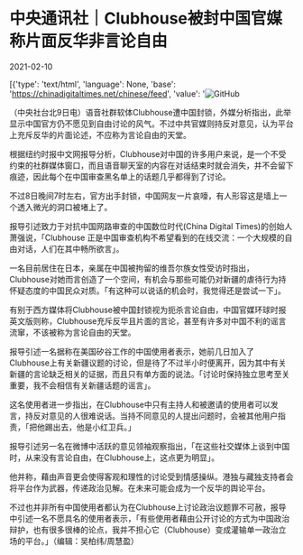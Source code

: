 # 中央通讯社｜Clubhouse被封中国官媒称片面反华非言论自由

2021-02-10

[{'type': 'text/html', 'language': None, 'base': 'https://chinadigitaltimes.net/chinese/feed', 'value': '![GitHub](https://chinadigitaltimes.net/chinese/files/2021/02/image-1612959354577.png)

（中央社台北9日电）语音社群软体Clubhouse遭中国封锁，外媒分析指出，此举显示中国官方仍不愿见到自由讨论的风气。不过中共官媒则持反对意见，认为平台上充斥反华的片面论述，不应称为言论自由的天堂。



根据纽约时报中文网报导分析，Clubhouse对中国的许多用户来说，是一个不受约束的社群媒体窗口，而且语音聊天室的内容在对话结束时就会消失，并不会留下痕迹，因此每个在中国审查黑名单上的话题几乎都得到了讨论。

不过8日晚间7时左右，官方出手封锁，中国网友一片哀嚎，有人形容这是墙上一个透入微光的洞口被堵上了。

报导引述致力于对抗中国网路审查的中国数位时代(China Digital Times)的创始人萧强说，「Clubhouse 正是中国审查机构不希望看到的在线交流：一个大规模的自由对话，人们在其中畅所欲言」。

一名目前居住在日本，亲属在中国被拘留的维吾尔族女性受访时指出，Clubhouse对她而言创造了一个空间，有机会与那些可能仍对新疆的虐待行为持怀疑态度的中国民众对质。「有这种可以说话的机会时，我觉得还是尝试一下」。

有别于西方媒体将Clubhouse被中国封锁视为扼杀言论自由，中国官媒环球时报英文版则称，Clubhouse充斥反华且片面的言论，甚至有许多对中国不利的谣言流窜，不该被称为言论自由的天堂。

报导引述一名据称在美国矽谷工作的中国使用者表示，她前几日加入了Clubhouse上有关新疆议题的讨论，但是待了不过半小时便离开，因为其中有关新疆的言论缺乏相关的证据，而且只有单方面的说法。「讨论时保持独立思考至关重要，我不会相信有关新疆话题的谣言」。

这名使用者进一步指出，在Clubhouse中只有主持人和被邀请的使用者可以发言，持反对意见的人很难说话。当持不同意见的人提出问题时，会被其他用户指责，「把他踢出去，他是小红卫兵。」

报导引述另一名在微博中活跃的意见领袖观察指出，「在这些社交媒体上谈到中国时，从来没有言论自由，在Clubhouse上，这点更为明显」。

他并称，藉由声音更会使得客观和理性的讨论受到情感操纵。港独与藏独支持者会将平台作为武器，传递政治见解。在未来可能会成为一个反华的舆论平台。

不过也并非所有中国使用者都认为在Clubhouse上讨论政治议题罪不可赦，报导中引述一名不愿具名的使用者表示，「有些使用者藉由公开讨论的方式为中国政治辩护，也有很多很棒的论点，我并不担心它（Clubhouse）变成灌输单一政治立场的平台。」（编辑：吴柏纬/周慧盈）

